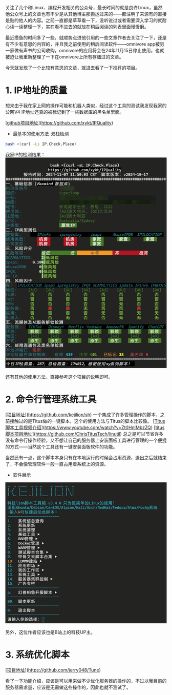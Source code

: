 关注了几个和Linux、编程开发相关的公众号，最长时间的就是良许Linux，虽然他公众号上的文章也有不少是从其他博主那搬运过来的——都注明了来源有的直接是贴的他人的内容。之前一直都是草草看一下，没听说过或者需要深入学习的就耐心读一读整理一下，实在看不进去的就放在稍后阅读的列表里面慢慢磨。

最近摸鱼的时间多了一些，就顺势点进他引用的一些文章作者去关注了一下，还是有不少有意思的内容的，并且我之前使用的稍后阅读软件——omnivore app被另一家做有声书的公司收购，omnivore的应用将会在24年11月15日停止使用，也就被迫让我重新整理了一下在omnivore上所有存储过的文章。

今天就发现了一个比较有意思的文章，就进去看了一下推荐的项目。

# 1. IP地址的质量

想来由于我在家上网的操作可能和机器人类似，经过这个工具的测试我发现我家的公网V4 IP地址还真的被标记到了一些数据库的黑名单里面。

[[github项目地址](https://github.com/xykt/IPQuality)](https://github.com/xykt/IPQuality)

- 最基本的使用方法-双栈检测

```bash
bash <(curl -Ls IP.Check.Place)
```

我家IP的检测结果：
![IP结果](https://raw.githubusercontent.com/vannear/olikonimgbed/main/20241107150201.png)

还有其他的使用方法，直接参考这个项目的说明即可。

# 2. 命令行管理系统工具

[[项目地址](https://github.com/kejilion/sh)](https://github.com/kejilion/sh)
一个集成了许多管理操作的脚本，之前接触过的是Titus做的一键脚本，这个的使用方法与Titus的脚本比较像。
[[Titus脚本工具视频介绍](https://www.youtube.com/watch?v=Zt0HnIMbzZQ)](https://www.youtube.com/watch?v=Zt0HnIMbzZQ)
[[titus脚本项目地址](https://github.com/ChrisTitusTech/linutil)](https://github.com/ChrisTitusTech/linutil)
总之是可以节省许多没有命令行操作经验，又不想让自己的服务器上安装面板工具进行管理的一个便捷的方式——当然这个工具还有一键安装面板软件的功能。

当然还有一点，这个脚本本身只有在本地运行的时候会占用资源，退出之后就结束了，不会像管理软件一般一直占用着系统上的资源。

- 软件展示

![kejilion](https://raw.githubusercontent.com/vannear/olikonimgbed/main/20241107150953.png)

另外，这位作者应该也是B站上的科技UP主。

# 3. 系统优化脚本

[[项目地址](https://github.com/jerry048/Tune)](https://github.com/jerry048/Tune)

看了一下功能介绍，应该是可以用来做不少优化服务器的操作的，不过以我目前的服务器需求量，应该是无需做这些操作的，因此也就不测试了。

